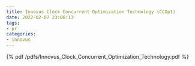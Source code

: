 ```yaml
---
title: Innovus Clock Concurrent Optimization Technology (CCOpt)
date: 2022-02-07 23:06:13
tags:
- pr
categories:
- innovus
---
```


{% pdf /pdfs/Innovus_Clock_Concurrent_Optimization_Technology.pdf %}

